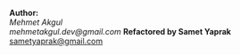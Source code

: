 **Author:**  
_Mehmet Akgul_   
_mehmetakgul.dev@gmail.com_
**Refactored by Samet Yaprak**
sametyaprak@gmail.com

